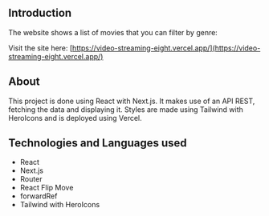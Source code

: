## Introduction

The website shows a list of movies that you can filter by genre:

Visit the site here: [https://video-streaming-eight.vercel.app/](https://video-streaming-eight.vercel.app/)
## About

This project is done using React with Next.js. It makes use of an API REST, fetching the data and displaying it. Styles are made using Tailwind with HeroIcons and is deployed using Vercel.

## Technologies and Languages used

- React
- Next.js
- Router
- React Flip Move
- forwardRef
- Tailwind with HeroIcons

